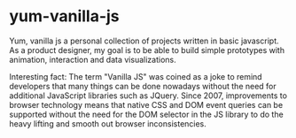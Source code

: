 # yum-vanilla-js
Yum, vanilla js a personal collection of projects written in basic javascript. As a product designer, my goal is to be able to build simple prototypes with animation, interaction and data visualizations. 

Interesting fact: The term "Vanilla JS" was coined as a joke to remind developers that many things can be done nowadays without the need for additional JavaScript libraries such as JQuery. Since 2007, improvements to browser technology means that native CSS and DOM event queries can be supported without the need for the DOM selector in the JS library to do the heavy lifting and smooth out browser inconsistencies.  
